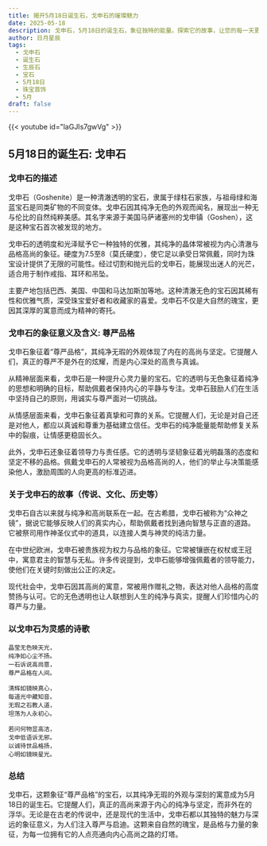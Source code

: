 ```yaml
---
title: 揭开5月18日诞生石，戈申石的璀璨魅力
date: 2025-05-18
description: 戈申石，5月18日的诞生石，象征独特的能量。探索它的故事，让您的每一天更有意义。
author: 日月星辰
tags:
  - 戈申石
  - 诞生石
  - 生辰石
  - 宝石
  - 5月18日
  - 珠宝首饰
  - 5月
draft: false
---
```


{{< youtube id="laGJIs7gwVg" >}}

## 5月18日的诞生石: 戈申石

### 戈申石的描述

戈申石（Goshenite）是一种清澈透明的宝石，隶属于绿柱石家族，与祖母绿和海蓝宝石是同类矿物的不同变体。戈申石因其纯净无色的外观而闻名，展现出一种无与伦比的自然纯粹美感。其名字来源于美国马萨诸塞州的戈申镇（Goshen），这是这种宝石首次被发现的地方。

戈申石的透明度和光泽赋予它一种独特的优雅，其纯净的晶体常被视为内心清澈与品格高尚的象征。硬度为7.5至8（莫氏硬度），使它足以承受日常佩戴，同时为珠宝设计提供了无限的可能性。经过切割和抛光后的戈申石，能展现出迷人的光芒，适合用于制作戒指、耳环和吊坠。

主要产地包括巴西、美国、中国和马达加斯加等地。这种清澈无色的宝石因其稀有性和优雅气质，深受珠宝爱好者和收藏家的喜爱。戈申石不仅是大自然的瑰宝，更因其深厚的寓意而成为精神的寄托。

### 戈申石的象征意义及含义: 尊严品格

戈申石象征着“尊严品格”，其纯净无瑕的外观体现了内在的高尚与坚定。它提醒人们，真正的尊严不是外在的炫耀，而是内心深处的高贵与真诚。

从精神层面来看，戈申石是一种提升心灵力量的宝石。它的透明与无色象征着纯净的思想和明确的目标，帮助佩戴者保持内心的平静与专注。戈申石鼓励人们在生活中坚持自己的原则，用诚实与尊严面对一切挑战。

从情感层面来看，戈申石象征着真挚和可靠的关系。它提醒人们，无论是对自己还是对他人，都应以真诚和尊重为基础建立信任。戈申石的纯净能量能帮助修复关系中的裂痕，让情感更稳固长久。

此外，戈申石还象征着领导力与责任感。它的透明与坚韧象征着光明磊落的态度和坚定不移的品格。佩戴戈申石的人常被视为品格高尚的人，他们的举止与决策能感染他人，激励周围的人向更高的标准迈进。

### 关于戈申石的故事（传说、文化、历史等）

戈申石自古以来就与纯净和高尚联系在一起。在古希腊，戈申石被称为“众神之镜”，据说它能够反映人们的真实内心，帮助佩戴者找到通向智慧与正直的道路。它被祭司用作神圣仪式中的道具，以连接人类与神灵的纯洁力量。

在中世纪欧洲，戈申石被贵族视为权力与品格的象征。它常被镶嵌在权杖或王冠中，寓意君主的智慧与无私。许多传说提到，戈申石能够增强佩戴者的领导能力，使他们在关键时刻做出公正的决定。

现代社会中，戈申石因其高尚的寓意，常被用作赠礼之物，表达对他人品格的高度赞扬与认可。它的无色透明也让人联想到人生的纯净与真实，提醒人们珍惜内心的尊严与力量。

### 以戈申石为灵感的诗歌

```
晶莹无色映天光，  
纯净如心尘不扬。  
一石诉说高尚意，  
尊严品格在人间。  

清辉如镜映真心，  
每道光中藏知音。  
无瑕之石教人道，  
坦荡为人永初心。  

若问何物显高洁，  
戈申低语诉无邪。  
以诚待世品格扬，  
心明如镜映星光。  
```

### 总结

戈申石，这颗象征“尊严品格”的宝石，以其纯净无瑕的外观与深刻的寓意成为5月18日的诞生石。它提醒人们，真正的高尚来源于内心的纯净与坚定，而非外在的浮华。无论是在古老的传说中，还是现代的生活中，戈申石都以其独特的魅力与深远的象征意义，为人们注入尊严与启迪。这颗来自自然的瑰宝，是品格与力量的象征，为每一位拥有它的人点亮通向内心高尚之路的灯塔。